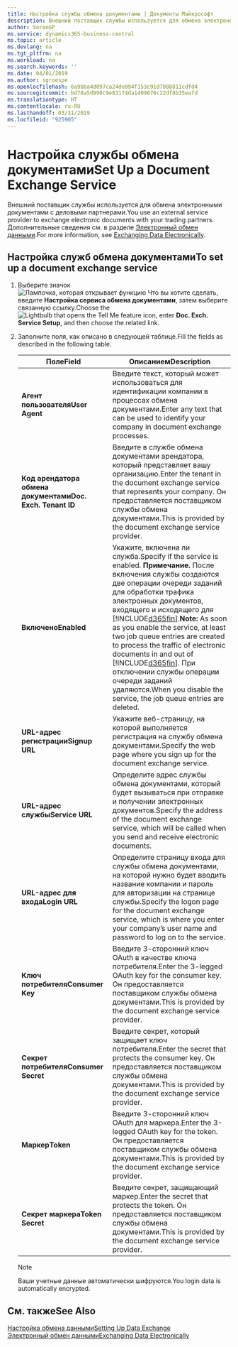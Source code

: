 ```yaml
---
title: Настройка службы обмена документами | Документы Майкрософт
description: Внешний поставщик службы используется для обмена электронными документами с деловыми партнерами.
author: SorenGP
ms.service: dynamics365-business-central
ms.topic: article
ms.devlang: na
ms.tgt_pltfrm: na
ms.workload: na
ms.search.keywords: ''
ms.date: 04/01/2019
ms.author: sgroespe
ms.openlocfilehash: 6a9bba4d097ca24de094f153c91d7888811cdfd4
ms.sourcegitcommit: bd78a5d990c9e83174da1409076c22df8b35eafd
ms.translationtype: HT
ms.contentlocale: ru-RU
ms.lasthandoff: 03/31/2019
ms.locfileid: "925905"
---
```

# <a name="set-up-a-document-exchange-service"></a><span data-ttu-id="59349-103">Настройка службы обмена документами</span><span class="sxs-lookup"><span data-stu-id="59349-103">Set Up a Document Exchange Service</span></span>
<span data-ttu-id="59349-104">Внешний поставщик службы используется для обмена электронными документами с деловыми партнерами.</span><span class="sxs-lookup"><span data-stu-id="59349-104">You use an external service provider to exchange electronic documents with your trading partners.</span></span> <span data-ttu-id="59349-105">Дополнительные сведения см. в разделе [Электронный обмен данными](across-data-exchange.md).</span><span class="sxs-lookup"><span data-stu-id="59349-105">For more information, see [Exchanging Data Electronically](across-data-exchange.md).</span></span>  

## <a name="to-set-up-a-document-exchange-service"></a><span data-ttu-id="59349-106">Настройка служб обмена документами</span><span class="sxs-lookup"><span data-stu-id="59349-106">To set up a document exchange service</span></span>  
1. <span data-ttu-id="59349-107">Выберите значок ![Лампочка, которая открывает функцию Что вы хотите сделать](media/ui-search/search_small.png "Что вы хотите сделать"), введите **Настройка сервиса обмена документами**, затем выберите связанную ссылку.</span><span class="sxs-lookup"><span data-stu-id="59349-107">Choose the ![Lightbulb that opens the Tell Me feature](media/ui-search/search_small.png "Tell me what you want to do") icon, enter **Doc. Exch. Service Setup**, and then choose the related link.</span></span>  
2. <span data-ttu-id="59349-108">Заполните поля, как описано в следующей таблице.</span><span class="sxs-lookup"><span data-stu-id="59349-108">Fill the fields as described in the following table.</span></span>  

    |<span data-ttu-id="59349-109">Поле</span><span class="sxs-lookup"><span data-stu-id="59349-109">Field</span></span>|<span data-ttu-id="59349-110">Описанием</span><span class="sxs-lookup"><span data-stu-id="59349-110">Description</span></span>|  
    |---------------------------------|---------------------------------------|  
    |<span data-ttu-id="59349-111">**Агент пользователя**</span><span class="sxs-lookup"><span data-stu-id="59349-111">**User Agent**</span></span>|<span data-ttu-id="59349-112">Введите текст, который может использоваться для идентификации компании в процессах обмена документами.</span><span class="sxs-lookup"><span data-stu-id="59349-112">Enter any text that can be used to identify your company in document exchange processes.</span></span>|  
    |<span data-ttu-id="59349-113">**Код арендатора обмена документами**</span><span class="sxs-lookup"><span data-stu-id="59349-113">**Doc. Exch. Tenant ID**</span></span>|<span data-ttu-id="59349-114">Введите в службе обмена документами арендатора, который представляет вашу организацию.</span><span class="sxs-lookup"><span data-stu-id="59349-114">Enter the tenant in the document exchange service that represents your company.</span></span> <span data-ttu-id="59349-115">Он предоставляется поставщиком службы обмена документами.</span><span class="sxs-lookup"><span data-stu-id="59349-115">This is provided by the document exchange service provider.</span></span>|  
    |<span data-ttu-id="59349-116">**Включено**</span><span class="sxs-lookup"><span data-stu-id="59349-116">**Enabled**</span></span>|<span data-ttu-id="59349-117">Укажите, включена ли служба.</span><span class="sxs-lookup"><span data-stu-id="59349-117">Specify if the service is enabled.</span></span> <span data-ttu-id="59349-118">**Примечание.** После включения службы создаются две операции очереди заданий для обработки трафика электронных документов, входящего и исходящего для [!INCLUDE[d365fin](includes/d365fin_md.md)].</span><span class="sxs-lookup"><span data-stu-id="59349-118">**Note:**  As soon as you enable the service, at least two job queue entries are created to process the traffic of electronic documents in and out of [!INCLUDE[d365fin](includes/d365fin_md.md)].</span></span> <span data-ttu-id="59349-119">При отключении службы операции очереди заданий удаляются.</span><span class="sxs-lookup"><span data-stu-id="59349-119">When you disable the service, the job queue entries are deleted.</span></span>|  
    |<span data-ttu-id="59349-120">**URL-адрес регистрации**</span><span class="sxs-lookup"><span data-stu-id="59349-120">**Signup URL**</span></span>|<span data-ttu-id="59349-121">Укажите веб-страницу, на которой выполняется регистрация на службу обмена документами.</span><span class="sxs-lookup"><span data-stu-id="59349-121">Specify the web page where you sign up for the document exchange service.</span></span>|  
    |<span data-ttu-id="59349-122">**URL-адрес службы**</span><span class="sxs-lookup"><span data-stu-id="59349-122">**Service URL**</span></span>|<span data-ttu-id="59349-123">Определите адрес службы обмена документами, который будет вызываться при отправке и получении электронных документов.</span><span class="sxs-lookup"><span data-stu-id="59349-123">Specify the address of the document exchange service, which will be called when you send and receive electronic documents.</span></span>|  
    |<span data-ttu-id="59349-124">**URL-адрес для входа**</span><span class="sxs-lookup"><span data-stu-id="59349-124">**Login URL**</span></span>|<span data-ttu-id="59349-125">Определите страницу входа для службы обмена документами, на которой нужно будет вводить название компании и пароль для авторизации на странице службы.</span><span class="sxs-lookup"><span data-stu-id="59349-125">Specify the logon page for the document exchange service, which is where you enter your company’s user name and password to log on to the service.</span></span>|  
    |<span data-ttu-id="59349-126">**Ключ потребителя**</span><span class="sxs-lookup"><span data-stu-id="59349-126">**Consumer Key**</span></span>|<span data-ttu-id="59349-127">Введите 3-сторонний ключ OAuth в качестве ключа потребителя.</span><span class="sxs-lookup"><span data-stu-id="59349-127">Enter the 3-legged OAuth key for the consumer key.</span></span> <span data-ttu-id="59349-128">Он предоставляется поставщиком службы обмена документами.</span><span class="sxs-lookup"><span data-stu-id="59349-128">This is provided by the document exchange service provider.</span></span>|  
    |<span data-ttu-id="59349-129">**Секрет потребителя**</span><span class="sxs-lookup"><span data-stu-id="59349-129">**Consumer Secret**</span></span>|<span data-ttu-id="59349-130">Введите секрет, который защищает ключ потребителя.</span><span class="sxs-lookup"><span data-stu-id="59349-130">Enter the secret that protects the consumer key.</span></span> <span data-ttu-id="59349-131">Он предоставляется поставщиком службы обмена документами.</span><span class="sxs-lookup"><span data-stu-id="59349-131">This is provided by the document exchange service provider.</span></span>|  
    |<span data-ttu-id="59349-132">**Маркер**</span><span class="sxs-lookup"><span data-stu-id="59349-132">**Token**</span></span>|<span data-ttu-id="59349-133">Введите 3-сторонний ключ OAuth для маркера.</span><span class="sxs-lookup"><span data-stu-id="59349-133">Enter the 3-legged OAuth key for the token.</span></span> <span data-ttu-id="59349-134">Он предоставляется поставщиком службы обмена документами.</span><span class="sxs-lookup"><span data-stu-id="59349-134">This is provided by the document exchange service provider.</span></span>|  
    |<span data-ttu-id="59349-135">**Секрет маркера**</span><span class="sxs-lookup"><span data-stu-id="59349-135">**Token Secret**</span></span>|<span data-ttu-id="59349-136">Введите секрет, защищающий маркер.</span><span class="sxs-lookup"><span data-stu-id="59349-136">Enter the secret that protects the token.</span></span> <span data-ttu-id="59349-137">Он предоставляется поставщиком службы обмена документами.</span><span class="sxs-lookup"><span data-stu-id="59349-137">This is provided by the document exchange service provider.</span></span>|  

    > [!NOTE]  
    > <span data-ttu-id="59349-138">Ваши учетные данные автоматически шифруются.</span><span class="sxs-lookup"><span data-stu-id="59349-138">You login data is automatically encrypted.</span></span>

## <a name="see-also"></a><span data-ttu-id="59349-139">См. также</span><span class="sxs-lookup"><span data-stu-id="59349-139">See Also</span></span>  
[<span data-ttu-id="59349-140">Настройка обмена данными</span><span class="sxs-lookup"><span data-stu-id="59349-140">Setting Up Data Exchange</span></span>](across-set-up-data-exchange.md)  
[<span data-ttu-id="59349-141">Электронный обмен данными</span><span class="sxs-lookup"><span data-stu-id="59349-141">Exchanging Data Electronically</span></span>](across-data-exchange.md)
